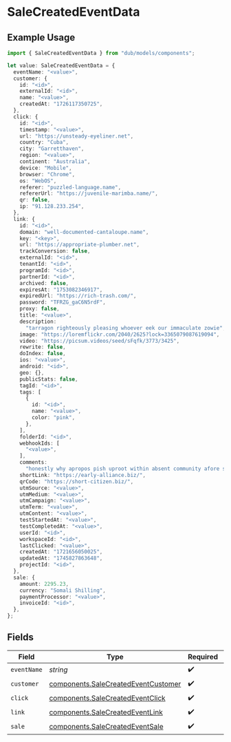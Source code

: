 # SaleCreatedEventData

## Example Usage

```typescript
import { SaleCreatedEventData } from "dub/models/components";

let value: SaleCreatedEventData = {
  eventName: "<value>",
  customer: {
    id: "<id>",
    externalId: "<id>",
    name: "<value>",
    createdAt: "1726117350725",
  },
  click: {
    id: "<id>",
    timestamp: "<value>",
    url: "https://unsteady-eyeliner.net",
    country: "Cuba",
    city: "Garretthaven",
    region: "<value>",
    continent: "Australia",
    device: "Mobile",
    browser: "Chrome",
    os: "WebOS",
    referer: "puzzled-language.name",
    refererUrl: "https://juvenile-marimba.name/",
    qr: false,
    ip: "91.128.233.254",
  },
  link: {
    id: "<id>",
    domain: "well-documented-cantaloupe.name",
    key: "<key>",
    url: "https://appropriate-plumber.net",
    trackConversion: false,
    externalId: "<id>",
    tenantId: "<id>",
    programId: "<id>",
    partnerId: "<id>",
    archived: false,
    expiresAt: "1753082346917",
    expiredUrl: "https://rich-trash.com/",
    password: "TFRZG_gaC6N5rdF",
    proxy: false,
    title: "<value>",
    description:
      "tarragon righteously pleasing whoever eek our immaculate zowie",
    image: "https://loremflickr.com/2040/2625?lock=3365079087619094",
    video: "https://picsum.videos/seed/sFqfk/3773/3425",
    rewrite: false,
    doIndex: false,
    ios: "<value>",
    android: "<id>",
    geo: {},
    publicStats: false,
    tagId: "<id>",
    tags: [
      {
        id: "<id>",
        name: "<value>",
        color: "pink",
      },
    ],
    folderId: "<id>",
    webhookIds: [
      "<value>",
    ],
    comments:
      "honestly why apropos pish uproot within absent community afore shoulder thump",
    shortLink: "https://early-alliance.biz/",
    qrCode: "https://short-citizen.biz/",
    utmSource: "<value>",
    utmMedium: "<value>",
    utmCampaign: "<value>",
    utmTerm: "<value>",
    utmContent: "<value>",
    testStartedAt: "<value>",
    testCompletedAt: "<value>",
    userId: "<id>",
    workspaceId: "<id>",
    lastClicked: "<value>",
    createdAt: "1721656050025",
    updatedAt: "1745827863648",
    projectId: "<id>",
  },
  sale: {
    amount: 2295.23,
    currency: "Somali Shilling",
    paymentProcessor: "<value>",
    invoiceId: "<id>",
  },
};
```

## Fields

| Field                                                                                      | Type                                                                                       | Required                                                                                   | Description                                                                                |
| ------------------------------------------------------------------------------------------ | ------------------------------------------------------------------------------------------ | ------------------------------------------------------------------------------------------ | ------------------------------------------------------------------------------------------ |
| `eventName`                                                                                | *string*                                                                                   | :heavy_check_mark:                                                                         | N/A                                                                                        |
| `customer`                                                                                 | [components.SaleCreatedEventCustomer](../../models/components/salecreatedeventcustomer.md) | :heavy_check_mark:                                                                         | N/A                                                                                        |
| `click`                                                                                    | [components.SaleCreatedEventClick](../../models/components/salecreatedeventclick.md)       | :heavy_check_mark:                                                                         | N/A                                                                                        |
| `link`                                                                                     | [components.SaleCreatedEventLink](../../models/components/salecreatedeventlink.md)         | :heavy_check_mark:                                                                         | N/A                                                                                        |
| `sale`                                                                                     | [components.SaleCreatedEventSale](../../models/components/salecreatedeventsale.md)         | :heavy_check_mark:                                                                         | N/A                                                                                        |